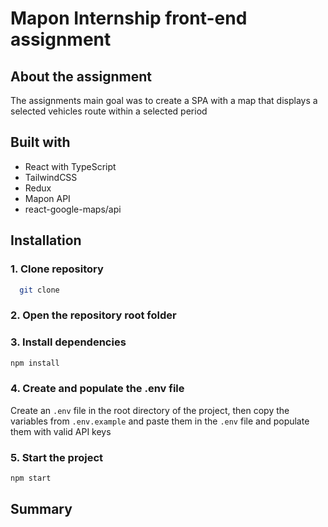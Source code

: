 # Mapon Internship front-end assignment

## About the assignment
The assignments main goal was to create a SPA with a map that displays a selected vehicles route within a selected period

## Built with
* React with TypeScript
* TailwindCSS
* Redux
* Mapon API
* react-google-maps/api

## Installation
### 1. Clone repository
```bash
  git clone
```

### 2. Open the repository root folder

### 3. Install dependencies
```bash
npm install
```

### 4. Create and populate the .env file
Create an `.env` file in the root directory of the project, then copy the variables from `.env.example` and paste them in the `.env` file and populate them with valid API keys

### 5. Start the project
```bash
npm start
```

## Summary